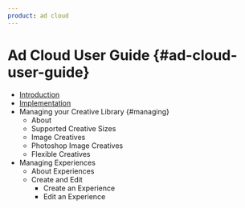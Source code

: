 ```yaml
---
product: ad cloud
---
```


# Ad Cloud User Guide {#ad-cloud-user-guide}

+ [Introduction](introduction.md)
+ [Implementation](implementation.md)
+ Managing your Creative Library {#managing}
  + About
  + Supported Creative Sizes
  + Image Creatives
  + Photoshop Image Creatives
  + Flexible Creatives
+ Managing Experiences 
  + About Experiences
  + Create and Edit
    + Create an Experience
    + Edit an Experience
    
 
